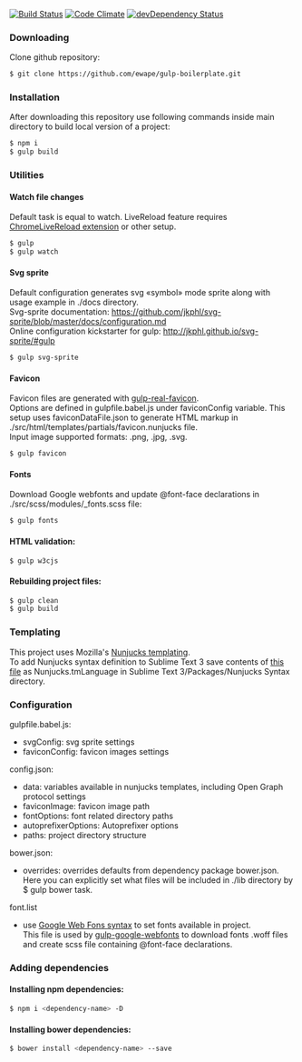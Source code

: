 [![Build Status](https://travis-ci.org/ewape/gulp-boilerplate.svg?branch=nunjucks)](https://travis-ci.org/ewape/gulp-boilerplate)
[![Code Climate](https://codeclimate.com/github/ewape/gulp-boilerplate/badges/gpa.svg)](https://codeclimate.com/github/ewape/gulp-boilerplate)
[![devDependency Status](https://img.shields.io/david/dev/ewape/gulp-boilerplate.svg)](https://david-dm.org/ewape/gulp-boilerplate?type=dev)

### Downloading
Clone github repository:
```sh
$ git clone https://github.com/ewape/gulp-boilerplate.git
```

### Installation
After downloading this repository use following commands inside main directory to build local version of a project:
```sh
$ npm i
$ gulp build
```

### Utilities

#### Watch file changes
Default task is equal to watch.
LiveReload feature requires <a href="https://chrome.google.com/webstore/detail/livereload/jnihajbhpnppcggbcgedagnkighmdlei" target="_blank">ChromeLiveReload extension</a> or other setup.
```sh
$ gulp
$ gulp watch
```

#### Svg sprite
Default configuration generates svg «symbol» mode sprite along with usage example in ./docs directory.  
Svg-sprite documentation: https://github.com/jkphl/svg-sprite/blob/master/docs/configuration.md  
Online configuration kickstarter for gulp: http://jkphl.github.io/svg-sprite/#gulp  

```sh
$ gulp svg-sprite
```

#### Favicon
Favicon files are generated with [gulp-real-favicon](https://github.com/RealFaviconGenerator/gulp-real-favicon).  
Options are defined in gulpfile.babel.js under faviconConfig variable. This setup uses faviconDataFile.json to generate HTML markup in ./src/html/templates/partials/favicon.nunjucks file.  
Input image supported formats: .png, .jpg, .svg.

```sh
$ gulp favicon
```

#### Fonts
Download Google webfonts and update @font-face declarations in ./src/scss/modules/_fonts.scss file:
```sh
$ gulp fonts
```

#### HTML validation:
```sh
$ gulp w3cjs
```

#### Rebuilding project files:
```sh
$ gulp clean
$ gulp build
```

### Templating
This project uses Mozilla's [Nunjucks templating](https://mozilla.github.io/nunjucks/templating.html).  
To add Nunjucks syntax definition to Sublime Text 3 save contents of [this file](https://raw.githubusercontent.com/mogga/sublime-nunjucks/master/Nunjucks.tmLanguage) as Nunjucks.tmLanguage in Sublime Text 3/Packages/Nunjucks Syntax directory.

### Configuration

gulpfile.babel.js:
- svgConfig: svg sprite settings
- faviconConfig: favicon images settings

config.json: 
- data: variables available in nunjucks templates, including Open Graph protocol settings
- faviconImage: favicon image path
- fontOptions: font related directory paths
- autoprefixerOptions: Autoprefixer options
- paths: project directory structure

bower.json:
- overrides: overrides defaults from dependency package bower.json. Here you can explicitly set what files will be included in ./lib directory by $ gulp bower task.

font.list
- use [Google Web Fons syntax](https://developers.google.com/fonts/docs/getting_started#specifying_font_families_and_styles_in_a_stylesheet_url) to set fonts available in project.  
This file is used by [gulp-google-webfonts](https://github.com/battlesnake/gulp-google-webfonts) to download fonts .woff files and create scss file containing @font-face declarations.

### Adding dependencies

#### Installing npm dependencies:
```sh
$ npm i <dependency-name> -D
```
#### Installing bower dependencies:
```sh
$ bower install <dependency-name> --save
```

